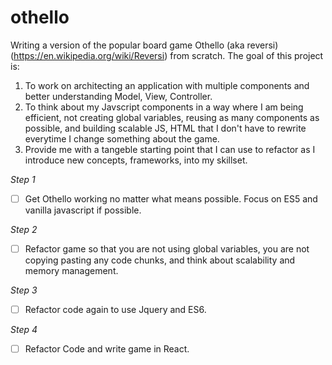 # othello
Writing a version of the popular board game Othello (aka reversi) (https://en.wikipedia.org/wiki/Reversi) from scratch. The goal of this project is:
1. To work on architecting an application with multiple components and better understanding Model, View, Controller.
2. To think about my Javscript components in a way where I am being efficient, not creating global variables, reusing as many components as possible, and building scalable JS, HTML that I don't have to rewrite everytime I change something about the game.
3. Provide me with a tangeble starting point that I can use to refactor as I introduce new concepts, frameworks, into my skillset.

*Step 1* 
- [ ] Get Othello working no matter what means possible. Focus on ES5 and vanilla javascript if possible. 

*Step 2*
 - [ ] Refactor game so that you are not using global variables, you are not copying pasting any code chunks, and think about scalability and memory management.

*Step 3*
- [ ] Refactor code again to use Jquery and ES6.

*Step 4*
- [ ] Refactor Code and write game in React.
